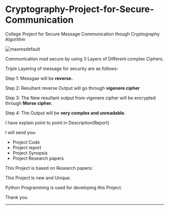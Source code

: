 # Cryptography-Project-for-Secure-Communication
College Project for Secure Message Communication though Cryptography Algorithm 

![maxresdefault](https://user-images.githubusercontent.com/28294942/108817602-25a9b300-75de-11eb-9e44-52aee480a797.jpg)

Communication mad secure by using 3 Layers of Different complex Ciphers.

Triple Layering of message for security are as follows-

Step 1: Messgae will be **reverse.**

Step 2: Resultant reverse Output will go through **vigenere cipher**

Step 3: The New resultant output from vigenere cipher will be encrypted through **Morse cipher.**

Step 4: The Output will be **very complex and unreadable.**


I have explain point to point in Description(Report) 

I will send you- 
- Project Code
- Project report
- Project Synopsis 
- Project Research papers

This Project is based on Research papers:

This Project is new and Unique.

Python Programming is used for developing this Project.

Thank you.
********************************************************************************************************************************************************************

